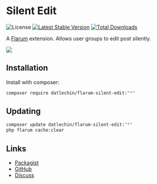 # Silent Edit

![License](https://img.shields.io/badge/license-MIT-blue.svg) [![Latest Stable Version](https://img.shields.io/packagist/v/datlechin/flarum-silent-edit.svg)](https://packagist.org/packages/datlechin/flarum-silent-edit) [![Total Downloads](https://img.shields.io/packagist/dt/datlechin/flarum-silent-edit.svg)](https://packagist.org/packages/datlechin/flarum-silent-edit)

A [Flarum](http://flarum.org) extension. Allows user groups to edit post silently.

![](https://i.imgur.com/uiL5N1r.png)

## Installation

Install with composer:

```sh
composer require datlechin/flarum-silent-edit:"*"
```

## Updating

```sh
composer update datlechin/flarum-silent-edit:"*"
php flarum cache:clear
```

## Links

- [Packagist](https://packagist.org/packages/datlechin/flarum-silent-edit)
- [GitHub](https://github.com/datlechin/flarum-silent-edit)
- [Discuss](https://discuss.flarum.org/d/PUT_DISCUSS_SLUG_HERE)
